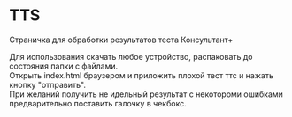 # TTS
Страничка для обработки результатов теста Консультант+

Для использования скачать любое устройство, распаковать до состояния папки с файлами.  
Открыть index.html браузером и приложить плохой тест ттс и нажать кнопку "отправить".  
При желаний получить не идельный результат с некотороми ошибками предварительно поставить галочку в чекбокс.

